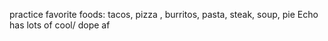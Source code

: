 practice
favorite foods: tacos, pizza , burritos, pasta, steak, soup, pie
Echo has lots of cool/ dope af
